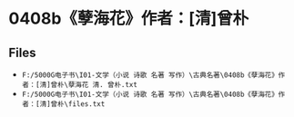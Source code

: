 # 0408b《孽海花》作者：[清]曾朴

## Files

- `F:/5000G电子书\I01-文学（小说 诗歌 名著 写作）\古典名著\0408b《孽海花》作者：[清]曾朴\孽海花 清. 曾朴.txt`
- `F:/5000G电子书\I01-文学（小说 诗歌 名著 写作）\古典名著\0408b《孽海花》作者：[清]曾朴\files.txt`
